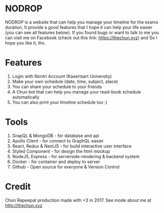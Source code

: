 # NODROP
NODROP is a website that can help you manage your timeline for the exams duration, It provide a good features that I hope it can help your life easier (you can see all features below). If you found bugs or want to talk to me you can visit me on Facebook (check out this link: https://thechun.xyz) and So I hope you like it, thx.

# Features 
1. Login with Nontri Account (Kasertsart University)
2. Make your own schedule (date, time, subject, place)
3. You can share your schedule to your friends
4. A Chun bot that can help you manage your read-book schedule automatically
5. You can also print your timeline schedule too :)

# Tools
1. GrapQL & MongoDB - for database and api
2. Apollo Client - for connect to GraphQL easier
3. React, Redux & NextJS - for build interactive user interface
4. Styled Component - for design the html mockup
5. NodeJS, Express - for serverside-rendering & backend system
6. Docker - for container and deploy to server
7. Github - Open source for everyone & Version Control

# Credit
Chun Rapeepat production made with <3 in 2017.
See mode about me at http://thechun.xyz
